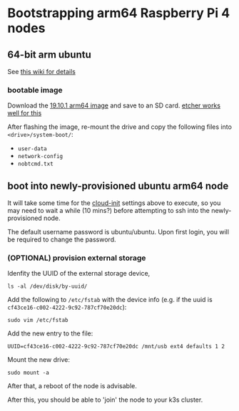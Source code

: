 # Bootstrapping arm64 Raspberry Pi 4 nodes

## 64-bit arm ubuntu

See [this wiki for details](https://wiki.ubuntu.com/ARM/RaspberryPi)

### bootable image

Download the [19.10.1 arm64 image](http://cdimage.ubuntu.com/releases/eoan/release/ubuntu-19.10.1-preinstalled-server-arm64+raspi3.img.xz) and save to an SD card.  [etcher works well for this](https://www.balena.io/etcher/?ref=etcher_menu)

After flashing the image, re-mount the drive and copy the following files into `<drive>/system-boot/`:

* `user-data`
* `network-config`
* `nobtcmd.txt`

## boot into newly-provisioned ubuntu arm64 node

It will take some time for the [cloud-init](https://cloudinit.readthedocs.io/en/latest/index.html) settings above to execute, so you may need to wait a while (10 mins?) before attempting to ssh into the newly-provisioned node.

The default username password is ubuntu/ubuntu.  Upon first login, you will be required to change the password.  

### (OPTIONAL) provision external storage

Idenfity the UUID of the external storage device,

```
ls -al /dev/disk/by-uuid/
```

Add the following to `/etc/fstab` with the device info (e.g. if the uuid is `cf43ce16-c002-4222-9c92-787cf70e20dc`):

```
sudo vim /etc/fstab
```

Add the new entry to the file:

```
UUID=cf43ce16-c002-4222-9c92-787cf70e20dc /mnt/usb ext4 defaults 1 2
```
Mount the new drive:

```
sudo mount -a
```

After that, a reboot of the node is advisable.

After this, you should be able to 'join' the node to your k3s cluster.
